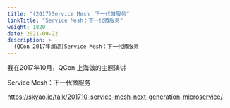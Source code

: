 ```yaml
---
title: "(2017)Service Mesh：下一代微服务"
linkTitle: "Service Mesh：下一代微服务"
weight: 1820
date: 2021-09-22
description: >
  (QCon 2017年演讲)Service Mesh：下一代微服务
---
```


我在2017年10月，QCon 上海做的主题演讲

Service Mesh：下一代微服务

https://skyao.io/talk/201710-service-mesh-next-generation-microservice/



